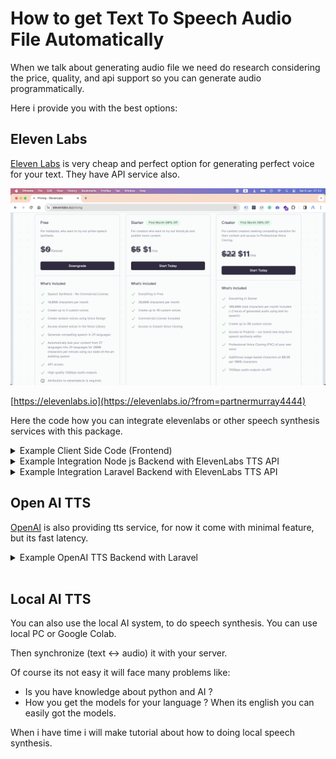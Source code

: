 # How to get Text To Speech Audio File Automatically

When we talk about generating audio file we need do research considering the price, quality, and api support so you can generate audio programmatically.

Here i provide you with the best options:

## Eleven Labs

[Eleven Labs](https://elevenlabs.io/?from=partnermurray4444) is very cheap and perfect option for generating perfect voice for your text. They have API service also.

![Eleven Labs Pricing](img/elevenlabs.png)

[https://elevenlabs.io](https://elevenlabs.io/?from=partnermurray4444)

Here the code how you can integrate elevenlabs or other speech synthesis services with this package.

<details>
  <summary>Example Client Side Code (Frontend)</summary>

  ```js
  function convertBase64ToBlobURL(base64Audio) {
    // Remove the prefix from the data URL if present
    const base64Data = base64Audio.replace(/^data:audio\/mpeg;base64,/, "");
    // Convert base64 to raw binary data held in a string
    const byteString = atob(base64Data);
    // Create an ArrayBuffer with the binary length of the base64 string
    const arrayBuffer = new ArrayBuffer(byteString.length);
    // Create a uint8 view on the ArrayBuffer
    const uint8Array = new Uint8Array(arrayBuffer);
    for (let i = 0; i < byteString.length; i++) {
      uint8Array[i] = byteString.charCodeAt(i);
    }
    // Create a blob from the uint8Array
    const blob = new Blob([uint8Array], { type: "audio/mpeg" });
    // Generate a URL for the blob
    const blobURL = URL.createObjectURL(blob);

    return blobURL;
  }

  export const ttsUsingElevenLabs = async (inputText) => {
    // see https://elevenlabs.io/docs/api-reference/text-to-speech
    // https://github.com/albirrkarim/react-speech-highlight-demo/blob/main/AUDIO_FILE.md#eleven-labs

    // Set the ID of the voice to be used.
    const VOICE_ID = "21m00Tcm4TlvDq8ikWAM";

    const blobUrl = await fetch(
      process.env.NEXT_PUBLIC_ELEVEN_LABS_API_ENDPOINT,
      {
        method: "POST",
        headers: {
          "Content-Type": "application/json",
        },
        body: JSON.stringify({
          text: inputText,
          voice_id: VOICE_ID,
          model_id: "eleven_multilingual_v2",
          voice_settings: {
            stability: 0.75, // The stability for the converted speech
            similarity_boost: 0.5, // The similarity boost for the converted speech
            style: 1, // The style exaggeration for the converted speech
            speaker_boost: true, // The speaker boost for the converted speech
          },
        }),
      }
    )
      .then((response) => {
        if (!response.ok) {
          alert("Network fail");
          throw new Error(`HTTP error! Status: ${response.status}`);
        }
        return response.json();
      })
      .then((data) => {
        // Assuming the API response contains a property 'audio' with the base64-encoded audio
        const base64Audio = data.audio;

        // Create a Blob URL
        const blobUrl = convertBase64ToBlobURL(base64Audio);

        return blobUrl;
      });

    return blobUrl;
  };

  import { convertTextIntoClearTranscriptText } from "react-speech-highlight";

  var clear_transcript = convertTextIntoClearTranscriptText(
    "This is example text you can set"
  );

  const audioURL = await ttsUsingElevenLabs(clear_transcript);

  const { controlHL, statusHL, prepareHL, spokenHL } = useTextToSpeech({
    lang: "en",
    preferAudio: audioURL,
    //or
    //   fallbackAudio: audioURL,
  });
  ```

</details>

<details>
  <summary>Example Integration Node js Backend with ElevenLabs TTS API</summary>

  Go to the backend folder in this repo, you can see the example
</details>

<details>
  <summary>Example Integration Laravel Backend with ElevenLabs TTS API</summary>

  Router

  ```php
  Route::post('text-to-speech-elevenlabs', 'textToSpeechElevenLabs')->name('text_to_speech_elevenlabs');
  ```

  File `TTSController.php` this will return audio as base64

  ```php
    public function textToSpeech(Request $request)
    {
      $api_key = config('elevenlabs.api_key');
        $voice_id = isset($request['voice_id']) ? $request['voice_id'] : '21m00Tcm4TlvDq8ikWAM'; // Set the ID of the voice to be used

        $client = new Client([
            'headers' => [
                'Accept' => 'audio/mpeg',
                'Content-Type' => 'application/json',
                'xi-api-key' => $api_key,
            ],
        ]);

        try {
            $response = $client->post("https://api.elevenlabs.io/v1/text-to-speech/$voice_id", [
                'json' => $request->all(),
            ]);

            // Check if the request was successful
            if ($response->getStatusCode() === 200) {
                // Get the audio content as a base64-encoded string
                $base64Audio = base64_encode($response->getBody());

                // Return the base64-encoded audio
                return response()->json([
                    'status' => true,
                    'audio' => $base64Audio,
                ]);
            } else {
                // Handle unsuccessful response
                return response()->json([
                    'status' => false,
                    'message' => 'Text-to-speech API request failed.',
                ], $response->getStatusCode());
            }
        } catch (\Exception $e) {
            // Handle Guzzle or other exceptions
            return response()->json([
                'status' => false,
                'message' => 'Error during text-to-speech API request.',
                'error' => $e->getMessage(),
            ], 500);
        }
    }

  ```
</details>

## Open AI TTS

[OpenAI](https://platform.openai.com/docs/guides/text-to-speech) is also providing tts service, for now it come with minimal feature, but its fast latency.

<details>
  <summary>Example OpenAI TTS Backend with Laravel</summary>

Router

```php
Route::post('text-to-speech-elevenlabs', 'textToSpeechElevenLabs')->name('text_to_speech_elevenlabs');
```

File `TTSController.php` this will return audio as base64

```php
$api_key = config('openai.api_key');

$client = new Client([
    'headers' => [
        'Authorization' => 'Bearer ' . $api_key,
        'Content-Type' => 'application/json'
    ]
]);

try {
    $response = $client->post("https://api.openai.com/v1/audio/speech", [
        'json' => [
            'model' => isset($request["model"]) ? $request["model"] : 'tts-1',
            'input' => $request["input"],
            'voice' => isset($request["voice"]) ? $request["voice"] : 'nova',
        ]
    ]);

    // Check if the request was successful
    if ($response->getStatusCode() === 200) {
        // Get the audio content as a base64-encoded string
        $base64Audio = base64_encode($response->getBody());

        // Return the base64-encoded audio
        return response()->json([
            'status' => true,
            'audio' => $base64Audio,
        ]);
    } else {
        // Handle unsuccessful response
        return response()->json([
            'status' => false,
            'message' => 'Text-to-speech API request failed.',
        ], $response->getStatusCode());
    }
} catch (\Exception $e) {
    // Handle Guzzle or other exceptions
    return response()->json([
        'status' => false,
        'message' => 'Error during text-to-speech API request.',
        'error' => $e->getMessage(),
    ], 500);
}
```

Your Client Side Code

```jsx
const ttsUsingOpenAI = async (inputText) => {
  // Set the ID of the voice to be used.

  const blobUrl = await fetch(process.env.NEXT_PUBLIC_OPENAI_TTS_API_ENDPOINT, {
    method: "POST",
    headers: {
      "Content-Type": "application/json",
    },
    body: JSON.stringify({
      input: inputText,
      model: "tts-1", //or tts-1-hd
      voice: "alloy",
    }),
  })
    .then((response) => {
      if (!response.ok) {
        throw new Error(`HTTP error! Status: ${response.status}`);
      }
      return response.json();
    })
    .then((data) => {
      // Assuming the API response contains a property 'audio' with the base64-encoded audio
      const base64Audio = data.audio;

      // Convert the base64 audio to a Blob
      const byteCharacters = atob(base64Audio);
      const byteNumbers = new Array(byteCharacters.length);
      for (let i = 0; i < byteCharacters.length; i++) {
        byteNumbers[i] = byteCharacters.charCodeAt(i);
      }
      const byteArray = new Uint8Array(byteNumbers);
      const blob = new Blob([byteArray], { type: "audio/mpeg" });

      // Create a Blob URL
      const blobUrl = URL.createObjectURL(blob);

      return blobUrl;
    });

  return blobUrl;
};

import { convertTextIntoClearTranscriptText } from "react-speech-highlight";

var clear_transcript = convertTextIntoClearTranscriptText(
  "This is example text you can set"
);

const audioURL = await ttsUsingOpenAI(clear_transcript);

const { controlHL, statusHL, prepareHL, spokenHL } = useTextToSpeech({
  lang: "en",
  preferAudio: audioURL,
  //or
  //   fallbackAudio: audioURL,
});
```

</details>

<br>

## Local AI TTS

You can also use the local AI system, to do speech synthesis. You can use local PC or Google Colab.

Then synchronize (text <-> audio) it with your server.

Of course its not easy it will face many problems like:

- Is you have knowledge about python and AI ?
- How you get the models for your language ?
  When its english you can easily got the models.

When i have time i will make tutorial about how to doing local speech synthesis.
